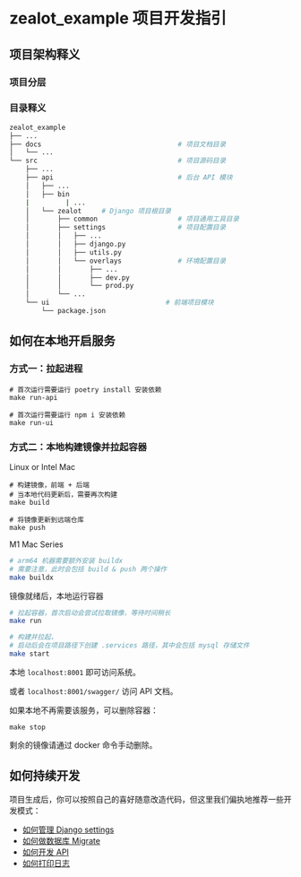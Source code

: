 # zealot_example 项目开发指引

## 项目架构释义

### 项目分层



### 目录释义
```bash
zealot_example
├── ...
├── docs                                  # 项目文档目录
│   └── ...
└── src                                   # 项目源码目录
    ├── ...
    ├── api                               # 后台 API 模块
    │   ├── ...
    │   ├── bin
    |         | ...           
    │   └── zealot     # Django 项目根目录 
    │       ├── common                    # 项目通用工具目录
    │       ├── settings                  # 项目配置目录
    │       │   ├── ...
    │       │   ├── django.py
    │       │   ├── utils.py
    │       │   └── overlays              # 环境配置目录
    │       │       ├── ...
    │       │       ├── dev.py
    │       │       └── prod.py
    │       └── ...
    └── ui                             # 前端项目模块
        └── package.json  
```

## 如何在本地开启服务

### 方式一：拉起进程

```shell
# 首次运行需要运行 poetry install 安装依赖
make run-api
```

```shell
# 首次运行需要运行 npm i 安装依赖
make run-ui
```

### 方式二：本地构建镜像并拉起容器

Linux or Intel Mac
```shell
# 构建镜像，前端 + 后端
# 当本地代码更新后，需要再次构建
make build

# 将镜像更新到远端仓库
make push
```

M1 Mac Series
```bash
# arm64 机器需要额外安装 buildx
# 需要注意，此时会包括 build & push 两个操作
make buildx
```

镜像就绪后，本地运行容器
```bash
# 拉起容器，首次启动会尝试拉取镜像，等待时间稍长
make run

# 构建并拉起，
# 启动后会在项目路径下创建 .services 路径，其中会包括 mysql 存储文件
make start
```

本地 `localhost:8001` 即可访问系统。

或者 `localhost:8001/swagger/` 访问 API 文档。

如果本地不再需要该服务，可以删除容器：
```shell
make stop
```
剩余的镜像请通过 docker 命令手动删除。

## 如何持续开发

项目生成后，你可以按照自己的喜好随意改造代码，但这里我们偏执地推荐一些开发模式：
- [如何管理 Django settings](how_to_manage_django_settings.md)
- [如何做数据库 Migrate](how_to_migrate.md)
- [如何开发 API](how_to_develop_api.md)
- [如何打印日志](how_to_logging.md)

